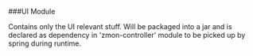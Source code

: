 ###UI Module

Contains only the UI relevant stuff. Will be packaged into a jar and is declared as
dependency in 'zmon-controller' module to be picked up by spring during runtime.